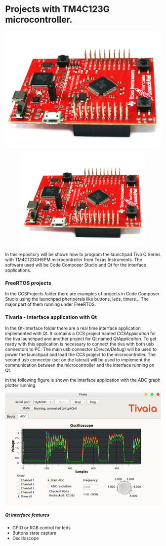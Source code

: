 # Projects with TM4C123G microcontroller.

![Figure 1](https://github.com/AndresCasasola/freeRTOS-projects/raw/master/Resources/Images/tiva.jpg "Figure 1")
<p align="center">
  <img width="400" height="300" src="https://github.com/AndresCasasola/freeRTOS-projects/raw/master/Resources/Images/tiva.jpg">
</p>

In this repository will be shown how to program the launchpad Tiva C Series with TM4C123GH6PM microcontroller from Texas Instruments. 
The software used will be Code Composer Studio and Qt for the interface applications.

### FreeRTOS projects
In the CCSProjects folder there are examples of projects in Code Composer Studio using the launchpad pheriperals like buttons, leds, timers... The major part of them running under FreeRTOS.

### Tivaria - Interface application with Qt
In the Qt-Interface folder there are a real time interface application implemented with Qt. It contains a CCS project named *CCSApplication* for the tiva launchpad and another project for Qt named *QtApplication*. To get ready with this application is necessary to connect the tiva with both usb connectors to PC. The main usb connector (*Device/Debug*) will be used to power the launchpad and load the CCS project to the microcontroller. The second usb connector (set on the lateral) will be used to implement the communication between the microcontroller and the interface running on Qt.

In the following figure is shown the interface application with the ADC graph plotter running.

![Figure 2](https://github.com/AndresCasasola/freeRTOS-projects/raw/master/Resources/Images/tivaia_capture.png "Figure 2")

##### Qt Interface features
- GPIO or RGB control for leds
- Buttons state capture
- Oscilloscope


